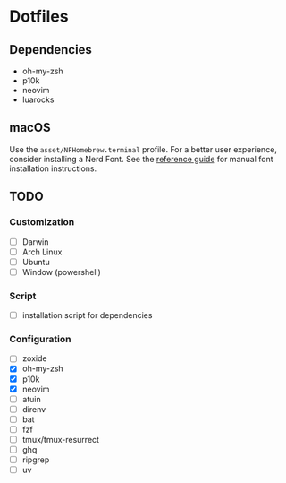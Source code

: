# Dotfiles

## Dependencies

 - oh-my-zsh
 - p10k
 - neovim
  - luarocks

## macOS

Use the `asset/NFHomebrew.terminal` profile.
For a better user experience, consider installing a Nerd Font. See the [reference guide](https://github.com/romkatv/powerlevel10k?tab=readme-ov-file#manual-font-installation) for manual font installation instructions.

## TODO

### Customization

 - [ ] Darwin
 - [ ] Arch Linux
 - [ ] Ubuntu
 - [ ] Window (powershell)

### Script

 - [ ] installation script for dependencies

### Configuration

 - [ ] zoxide
 - [x] oh-my-zsh
 - [x] p10k
 - [x] neovim
 - [ ] atuin
 - [ ] direnv
 - [ ] bat
 - [ ] fzf
 - [ ] tmux/tmux-resurrect
 - [ ] ghq
 - [ ] ripgrep
 - [ ] uv
